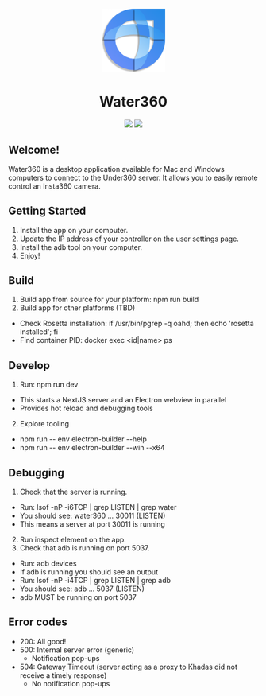 <p align="center">
  <img src="public/logo.png" height="128">
  <h1 align="center">Water360</h1>
  <div align="center">
  <img src="https://img.shields.io/badge/mac%20os-000000?style=for-the-badge&logo=apple&logoColor=white" />
  <img src="https://img.shields.io/badge/Windows-0078D6?style=for-the-badge&logo=windows&logoColor=white" />
  <!-- <img src="https://img.shields.io/badge/Electron-2B2E3A?style=for-the-badge&logo=electron&logoColor=9FEAF9"/>
  <img src="https://img.shields.io/badge/next%20js-000000?style=for-the-badge&logo=nextdotjs&logoColor=white"/>
  <img src="https://img.shields.io/badge/TypeScript-007ACC?style=for-the-badge&logo=typescript&logoColor=white"/>
  <img src="https://img.shields.io/badge/Mantine-ffffff?style=for-the-badge&logo=Mantine&logoColor=339af0"/>
  <img src="https://img.shields.io/badge/NPM-%23CB3837.svg?style=for-the-badge&logo=npm&logoColor=white"/>
  <img src="https://img.shields.io/badge/node.js-6DA55F?style=for-the-badge&logo=node.js&logoColor=white"/>
  <img src="https://img.shields.io/badge/threejs-black?style=for-the-badge&logo=three.js&logoColor=white"/>
  <img src="https://img.shields.io/badge/react-%2320232a.svg?style=for-the-badge&logo=react&logoColor=%2361DAFB"
  /> -->
  </div>
</p>

## Welcome!

Water360 is a desktop application available for Mac and Windows computers to connect to the Under360 server. It allows you to easily remote control an Insta360 camera.

## Getting Started

1. Install the app on your computer.
2. Update the IP address of your controller on the user settings page.
3. Install the adb tool on your computer.
4. Enjoy!

## Build

1. Build app from source for your platform: npm run build
2. Build app for other platforms (TBD)
* Check Rosetta installation: if /usr/bin/pgrep -q oahd; then echo 'rosetta installed'; fi
* Find container PID: docker exec <id|name> ps


## Develop 
1. Run: npm run dev
- This starts a NextJS server and an Electron webview in parallel
- Provides hot reload and debugging tools
2. Explore tooling
- npm run -- env electron-builder --help
- npm run -- env electron-builder --win --x64

## Debugging

1. Check that the server is running.

- Run: lsof -nP -i6TCP | grep LISTEN | grep water
- You should see: water360 ... 30011 (LISTEN)
- This means a server at port 30011 is running

2. Run inspect element on the app.
3. Check that adb is running on port 5037.
- Run: adb devices
- If adb is running you should see an output
- Run: lsof -nP -i4TCP | grep LISTEN | grep adb
- You should see: adb ... 5037 (LISTEN) 
- adb MUST be running on port 5037

## Error codes
- 200: All good!
- 500: Internal server error (generic)
  - Notification pop-ups
- 504: Gateway Timeout (server acting as a proxy to Khadas did not receive a timely response)
  - No notification pop-ups